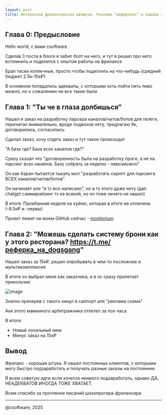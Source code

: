 ```yaml
---
layout: post
title: Интересная фрилансерская движуха. Реклама "рефералок" и кидалы ака "долбаеб читай внимательно"
---
```


## Глава 0: Предысловие

Hello world, с вами csoftware

Сделав 3 поста в блоге я забил болт на него, и тут я решил про него вспомнить и поделится с опытом работы на фрилансе

Брал таски копеечные, просто чтобы подкопить на что-нибудь (средний бюджет 2.5к-10к₽)

В основном попадались адекваты, с которыми хоть пойти пить пиво можно, но к сожалению не все такие были

## Глава 1: "Ты че в глаза долбишься"

Нашел я заказ на разработку парсера каналов/чатов/ботов для телеги, перечитал внимательно, вроде подвохов нету, предлагаю 9к, договорились, согласились

Сделал заказ, хочу отдать заказ и тут такое происходит

"А база где? База всех каналов где?"

Сразу сказал что "договоренность была на разработку проги, а не на парсинг всех каналов. Базу собрать за неделю - невозможно"

Он как баран пытается тыкать мол "разработать скрипт для парсинга ВСЕХ каналов/чатов/ботов"

Он начинает аля "в тз все написано", но в тз этого даже нету (дал chatgpt саммарайзинг тз на всякий, но он тоже ничего не нашел)

В итоге:
Проебанная неделя на хуйню, которая в итоге не оплачена (-9.5к₽ и -нервы)

Проект лежит на моем GitHub сейчас - [monitorium](https://github.com/csoftware-arigpt/monitorium)


## Глава 2: "Можешь сделать систему брони как у этого ресторана? https://t.me/реферка_на_dogsgang"

Нашел заказ за 15к₽, решил опробывать в чем-то посложнее и мультикомплексее

В итоге он выбрал меня как заказчика, и в лс сразу прилетает прикольчик

![image](https://github.com/user-attachments/assets/bdd7b95e-df7b-4e78-9e7f-76ce302e115f)

Знатно прихерев с такого кинул в саппорт аля "реклама скама"

Акк этого мамкиного арбитражника отлетел за пол часа

В итоге:
- Новый локальный мем
- Минус заказ на 15к₽

## Вывод

Фриланс - хорошая штука. Я нашел постоянных клиентов, с которыми могу быстро подзаработать и получать разные заказы на постояннке.

Я всем советую идти если хочется немного подзаработать, однако ДА, НЕАДЕКВАТОВ ИНОГДА ТОЖЕ ХВАТАЕТ. 

Всем спасибо за прочтение писаний шизопрогера-фрилансера

----

@csoftware, 2025
